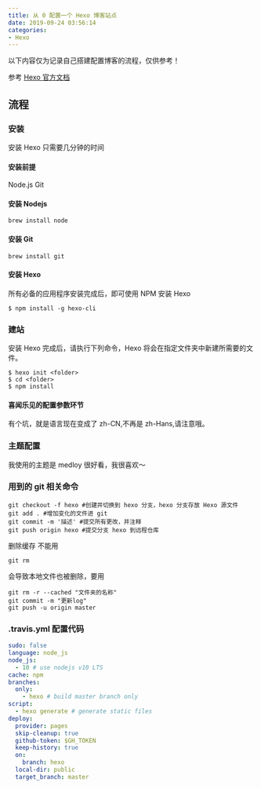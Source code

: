 ```yaml
---
title: 从 0 配置一个 Hexo 博客站点
date: 2019-09-24 03:56:14
categories:
- Hexo
---
```

以下内容仅为记录自己搭建配置博客的流程，仅供参考！
<!--more-->
参考 [Hexo 官方文档](https://hexo.io)
## 流程
### 安装
安装 Hexo 只需要几分钟的时间
#### 安装前提
Node.js
Git
#### 安装 Nodejs
```
brew install node
```
#### 安装 Git
```
brew install git
```

#### 安装 Hexo
所有必备的应用程序安装完成后，即可使用 NPM 安装 Hexo
```shell
$ npm install -g hexo-cli
```

### 建站
安装 Hexo 完成后，请执行下列命令，Hexo 将会在指定文件夹中新建所需要的文件。
```shell
$ hexo init <folder>
$ cd <folder>
$ npm install
```
#### 喜闻乐见的配置参数环节
有个坑，就是语言现在变成了 zh-CN,不再是 zh-Hans,请注意哦。
### 主题配置
我使用的主题是 medloy 很好看，我很喜欢～

### 用到的 git 相关命令
```git
git checkout -f hexo #创建并切换到 hexo 分支，hexo 分支存放 Hexo 源文件
git add . #增加变化的文件进 git
git commit -m '描述' #提交所有更改，并注释
git push origin hexo #提交分支 hexo 到远程仓库
```
删除缓存 不能用
```git
git rm 
```
会导致本地文件也被删除，要用
```git
git rm -r --cached "文件夹的名称" 
git commit -m "更新log"
git push -u origin master
```

### .travis.yml 配置代码
```yml
sudo: false
language: node_js
node_js:
  - 10 # use nodejs v10 LTS
cache: npm
branches:
  only:
    - hexo # build master branch only
script:
  - hexo generate # generate static files
deploy:
  provider: pages
  skip-cleanup: true
  github-token: $GH_TOKEN
  keep-history: true
  on:
    branch: hexo
  local-dir: public
  target_branch: master
```